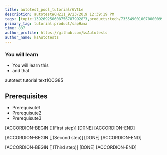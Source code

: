 ```yaml
---
title: autotest_pool_tutorialr6VtLe
description: autotestWCH211_9/23/2019 12:39:19 PM
tags: [topic:139269250608756787992873,products:tech/73554900100700000996,tutorial:experience/advanced]
primary_tag: tutorial:product/sapHana
time: 837
author_profile: https://github.com/ksAutotests
author_name: ksAutotests
---
```

### You will learn
- You will learn this
- and that

autotest tutorial text1OCG85

## Prerequisites
- Prerequisute1
- Prerequisute2
- Prerequisute3

[ACCORDION-BEGIN [](First step)]
[DONE]
[ACCORDION-END]

[ACCORDION-BEGIN [](Second step)]
[DONE]
[ACCORDION-END]

[ACCORDION-BEGIN [](Third step)]
[DONE]
[ACCORDION-END]

